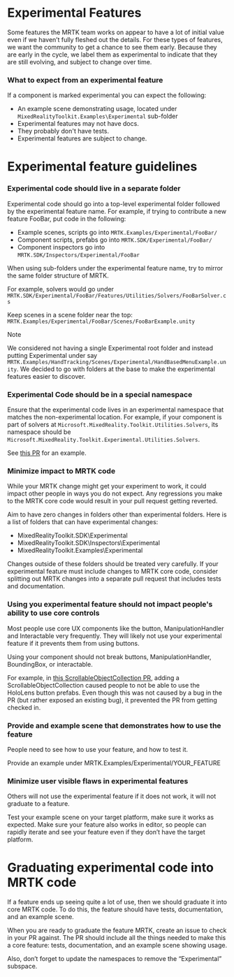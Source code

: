 # Experimental Features
Some features the MRTK team works on appear to have a lot of initial value even if we haven’t fully fleshed out the details. For these types of features, we want the community to get a chance to see them early. Because they are early in the cycle, we label them as experimental to indicate that they are still evolving, and subject to change over time.

### What to expect from an experimental feature
If a component is marked experimental you can expect the following:
- An example scene demonstrating usage, located under `MixedRealityToolkit.Examples\Experimental` sub-folder
- Experimental features may not have docs.
- They probably don't have tests.
- Experimental features are subject to change. 


# Experimental feature guidelines
### Experimental code should live in a separate folder
Experimental code should go into a top-level experimental folder followed by the experimental feature name. For example, if trying to contribute a new feature FooBar, put code in the following:

- Example scenes, scripts go into `MRTK.Examples/Experimental/FooBar/`
- Component scripts, prefabs go into `MRTK.SDK/Experimental/FooBar/`
- Component inspectors go into `MRTK.SDK/Inspectors/Experimental/FooBar`

When using sub-folders under the experimental feature name, try to mirror the same folder structure of MRTK.

For example, solvers would go under 
`MRTK.SDK/Experimental/FooBar/Features/Utilities/Solvers/FooBarSolver.cs`

Keep scenes in a scene folder near the top: `MRTK.Examples/Experimental/FooBar/Scenes/FooBarExample.unity`

> [!NOTE]
> We considered not having a single Experimental root folder and instead putting Experimental under say `MRTK.Examples/HandTracking/Scenes/Experimental/HandBasedMenuExample.unity`. We decided to go with folders at the base to make the experimental features easier to discover.

### Experimental Code should be in a special namespace
Ensure that the experimental code lives in an experimental namespace that matches the non-experimental location. For example, 
if your component is part of solvers at `Microsoft.MixedReality.Toolkit.Utilities.Solvers`, its namespace should be `Microsoft.MixedReality.Toolkit.Experimental.Utilities.Solvers`.

See [this PR](https://github.com/microsoft/MixedRealityToolkit-Unity/pull/4532) for an example. 

### Minimize impact to MRTK code
While your MRTK change might get your experiment to work, it could impact other people in ways you do not expect.
Any regressions you make to the MRTK core code would result in your pull request getting reverted. 

Aim to have zero changes in folders other than experimental folders. Here is a list of folders that can have experimental changes:

- MixedRealityToolkit.SDK\Experimental
- MixedRealityToolkit.SDK\Inspectors\Experimental
- MixedRealityToolkit.Examples\Experimental

Changes outside of these folders should be treated very carefully. If your experimental feature must include changes to MRTK core code, consider splitting out MRTK changes into a separate pull request that includes tests and documentation.

### Using you experimental feature should not impact people's ability to use core controls
Most people use core UX components like the button, ManipulationHandler and Interactable very frequently. They will likely not use your experimental feature if it prevents them from using buttons. 

Using your component should not break buttons, ManipulationHandler, BoundingBox, or interactable.

For example, in [this ScrollableObjectCollection PR](https://github.com/microsoft/MixedRealityToolkit-Unity/pull/6001), adding a ScrollableObjectCollection caused people to not be able to use the HoloLens button prefabs. Even though this was not caused by a bug in the PR (but rather exposed an existing bug), it prevented the PR from getting checked in.

### Provide and example scene that demonstrates how to use the feature
People need to see how to use your feature, and how to test it.

Provide an example under MRTK.Examples/Experimental/YOUR_FEATURE

### Minimize user visible flaws in experimental features
Others will not use the experimental feature if it does not work, it will not graduate to a feature.

Test your example scene on your target platform, make sure it works as expected. Make sure your feature also works in editor, so people can rapidly iterate and see your feature even if they don’t have the target platform.


# Graduating experimental code into MRTK code  
If a feature ends up seeing quite a lot of use, then we should graduate it into core MRTK code. To do this, the feature should have tests, documentation, and an example scene. 

When you are ready to graduate the feature MRTK, create an issue to check in your PR against. The PR should include all the things needed to make this a core feature: tests, documentation, and an example scene showing usage. 

Also, don’t forget to update the namespaces to remove the “Experimental” subspace.
